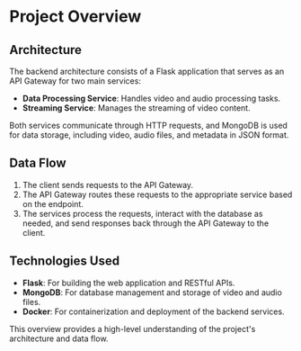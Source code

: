 # Project Overview

## Architecture

The backend architecture consists of a Flask application that serves as an API Gateway for two main services:
- **Data Processing Service**: Handles video and audio processing tasks.
- **Streaming Service**: Manages the streaming of video content.

Both services communicate through HTTP requests, and MongoDB is used for data storage, including video, audio files, and metadata in JSON format.

## Data Flow

1. The client sends requests to the API Gateway.
2. The API Gateway routes these requests to the appropriate service based on the endpoint.
3. The services process the requests, interact with the database as needed, and send responses back through the API Gateway to the client.

## Technologies Used
- **Flask**: For building the web application and RESTful APIs.
- **MongoDB**: For database management and storage of video and audio files.
- **Docker**: For containerization and deployment of the backend services.

This overview provides a high-level understanding of the project's architecture and data flow.
